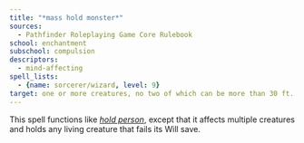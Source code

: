 ```yaml
---
title: "*mass hold monster*"
sources:
  - Pathfinder Roleplaying Game Core Rulebook
school: enchantment
subschool: compulsion
descriptors:
  - mind-affecting
spell_lists:
  - {name: sorcerer/wizard, level: 9}
target: one or more creatures, no two of which can be more than 30 ft. apart
---
```


This spell functions like [*hold person*](/spells/hold-person/), except that it affects multiple creatures and holds any living creature that fails its Will save.

